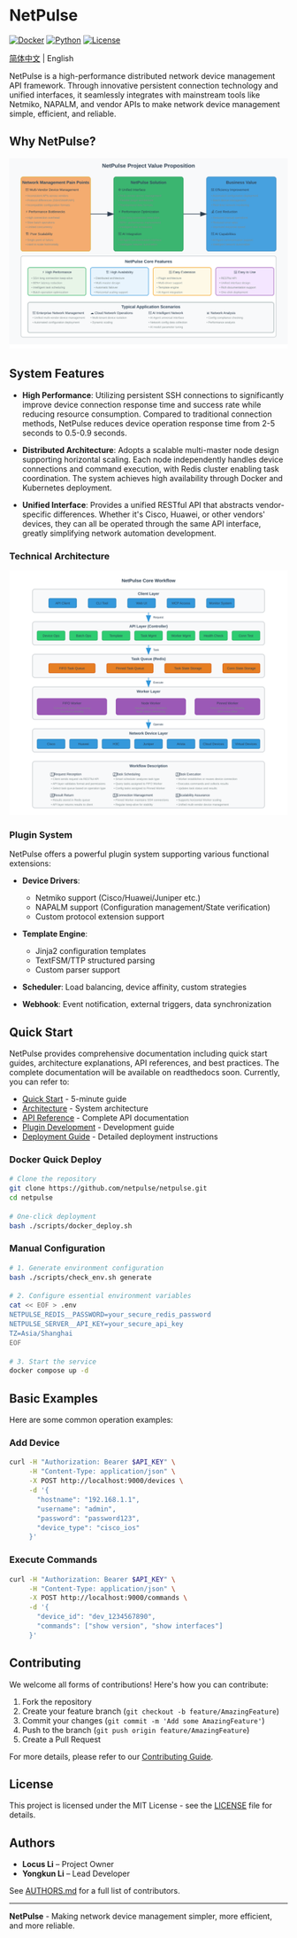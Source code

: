 # NetPulse

[![Docker](https://img.shields.io/badge/Docker-Ready-blue?logo=docker)](https://hub.docker.com)
[![Python](https://img.shields.io/badge/Python-3.12+-green?logo=python)](https://python.org)
[![License](https://img.shields.io/badge/License-MIT-blue)](LICENSE)

[简体中文](README-zh.md) | English

NetPulse is a high-performance distributed network device management API framework. Through innovative persistent connection technology and unified interfaces, it seamlessly integrates with mainstream tools like Netmiko, NAPALM, and vendor APIs to make network device management simple, efficient, and reliable.

## Why NetPulse?

![NetPulse Value Proposition](docs/en/assets/images/architecture/project-value-proposition-en.svg)

## System Features

* **High Performance**: Utilizing persistent SSH connections to significantly improve device connection response time and success rate while reducing resource consumption. Compared to traditional connection methods, NetPulse reduces device operation response time from 2-5 seconds to 0.5-0.9 seconds.

* **Distributed Architecture**: Adopts a scalable multi-master node design supporting horizontal scaling. Each node independently handles device connections and command execution, with Redis cluster enabling task coordination. The system achieves high availability through Docker and Kubernetes deployment.

* **Unified Interface**: Provides a unified RESTful API that abstracts vendor-specific differences. Whether it's Cisco, Huawei, or other vendors' devices, they can all be operated through the same API interface, greatly simplifying network automation development.

### Technical Architecture

![NetPulse Architecture](docs/en/assets/images/architecture/workflow-overview-en.svg)

### Plugin System

NetPulse offers a powerful plugin system supporting various functional extensions:

* **Device Drivers**: 
  - Netmiko support (Cisco/Huawei/Juniper etc.)
  - NAPALM support (Configuration management/State verification)
  - Custom protocol extension support

* **Template Engine**: 
  - Jinja2 configuration templates
  - TextFSM/TTP structured parsing
  - Custom parser support

* **Scheduler**: Load balancing, device affinity, custom strategies

* **Webhook**: Event notification, external triggers, data synchronization

## Quick Start

NetPulse provides comprehensive documentation including quick start guides, architecture explanations, API references, and best practices. The complete documentation will be available on readthedocs soon. Currently, you can refer to:

* [Quick Start](docs/en/getting-started/quick-start.md) - 5-minute guide
* [Architecture](docs/en/architecture/overview.md) - System architecture
* [API Reference](docs/en/guides/api/README.md) - Complete API documentation
* [Plugin Development](docs/en/development/README.md) - Development guide
* [Deployment Guide](docs/en/getting-started/deployment.md) - Detailed deployment instructions

### Docker Quick Deploy

```bash
# Clone the repository
git clone https://github.com/netpulse/netpulse.git
cd netpulse

# One-click deployment
bash ./scripts/docker_deploy.sh
```

### Manual Configuration

```bash
# 1. Generate environment configuration
bash ./scripts/check_env.sh generate

# 2. Configure essential environment variables
cat << EOF > .env
NETPULSE_REDIS__PASSWORD=your_secure_redis_password
NETPULSE_SERVER__API_KEY=your_secure_api_key
TZ=Asia/Shanghai
EOF

# 3. Start the service
docker compose up -d
```

## Basic Examples

Here are some common operation examples:

### Add Device
```bash
curl -H "Authorization: Bearer $API_KEY" \
     -H "Content-Type: application/json" \
     -X POST http://localhost:9000/devices \
     -d '{
       "hostname": "192.168.1.1",
       "username": "admin",
       "password": "password123",
       "device_type": "cisco_ios"
     }'
```

### Execute Commands
```bash
curl -H "Authorization: Bearer $API_KEY" \
     -H "Content-Type: application/json" \
     -X POST http://localhost:9000/commands \
     -d '{
       "device_id": "dev_1234567890",
       "commands": ["show version", "show interfaces"]
     }'
```

## Contributing

We welcome all forms of contributions! Here's how you can contribute:

1. Fork the repository
2. Create your feature branch (`git checkout -b feature/AmazingFeature`)
3. Commit your changes (`git commit -m 'Add some AmazingFeature'`)
4. Push to the branch (`git push origin feature/AmazingFeature`)
5. Create a Pull Request

For more details, please refer to our [Contributing Guide](CONTRIBUTING.md).

## License

This project is licensed under the MIT License - see the [LICENSE](LICENSE) file for details.

## Authors

* **Locus Li** – Project Owner
* **Yongkun Li** – Lead Developer

See [AUTHORS.md](AUTHORS.md) for a full list of contributors.

---

**NetPulse** - Making network device management simpler, more efficient, and more reliable. 